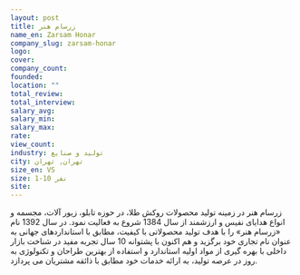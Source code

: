 ```yaml
---
layout: post
title: زرسام هنر
name_en: Zarsam Honar
company_slug: zarsam-honar
logo: 
cover: 
company_count:
founded:
location: ""
total_review: 
total_interview: 
salary_avg: 
salary_min: 
salary_max: 
rate: 
view_count: 
industry: تولید و صنایع
city: تهران, تهران
size_en: VS
size: 1-10 نفر
site: 
---
```


زرسام هنر در زمینه تولید محصولات روکش طلا، در حوزه تابلو، زیور آلات، مجسمه و انواع هدایای نفیس و ارزشمند از سال 1384 شروع به فعالیت نمود. در سال 1392 نام «زرسام هنر» را با هدف تولید محصولاتی با کیفیت، مطابق با استانداردهای جهانی به عنوان نام تجاری خود برگزید و هم اکنون با پشتوانه 10 سال تجربه مفید در شناخت بازار داخلی با بهره گیری از مواد اولیه استاندارد و استفاده از بهترین طراحان و تکنولوژی به روز در عرصه تولید، به ارائه خدمات خود مطابق با ذائقه مشتریان می پردازد.
